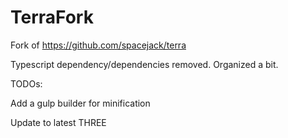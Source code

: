 # TerraFork

Fork of https://github.com/spacejack/terra

Typescript dependency/dependencies removed.  Organized a bit.

TODOs:

Add a gulp builder for minification

Update to latest THREE
